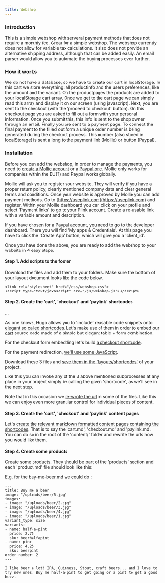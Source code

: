 ```yaml
---
title: Webshop
---
```


### Introduction

This is a simple webshop with serveral payment methods that does not require a monthly fee. Great for a simple webshop. The webshop currently does not allow for variable tax calculations. It also does not provide an alternative shipping address, although that can be added easily. An email parser would allow you to automate the buying processes even further.

### How it works

We do not have a database, so we have to create our cart in localStorage. In this cart we store everything: all productinfo and the users preferences, like the amount and the variant. On the productpages the products are added to your localStorage cart array. Once we get to the cart page we can simply read this array and display it on our screen (using javascript). Next, you are sent to the checkout (with the 'proceed to checkout' button). On this checkout page you are asked to fill out a form with your personal information. Once you submit this, this info is sent to the shop owner through an email. Finally you are sent to a payment page. To connect the final payment to the filled out form a unique order number is being generated during the checkout process. This number (also stored in localStorage) is sent a long to the payment link (Mollie) or button (Paypal).

### Installation

Before you can add the webshop, in order to manage the payments, you need to [create a Mollie account](https://www.mollie.com) or a [Paypal one](https://paypal.com). Mollie only works for companies within the EU(?) and Paypal works globally.

Mollie will ask you to register your website. They will verify if you have a proper return policy, clearly mentioned company data and clear general terms and conditions. Once your website is approved by Mollie you can add payment methods. Go to [https://useplink.com](https://useplink.com) and register. Within your Mollie dashboard you can click on your profile and select 'Payment links' to go to your Plink account. Create a re-usable link with a variable amount and description. 

If you have chosen for a Paypal account, you need to go to the developer dashboard. There you will find 'My apps & Credentials'. At this page you have to click the 'Create App' button, which will give you a 'client_id'. 

Once you have done the above, you are ready to add the webshop to your website in 4 easy steps.

#### Step 1. Add scripts to the footer

Download the files and add them to your folders. Make sure the bottom of your layout document looks like the code below.

```
<link rel="stylesheet" href="/css/webshop.css">
<script type="text/javascript" src="/js/webshop.js"></script>
```

#### Step 2. Create the 'cart', 'checkout' and 'paylink' shortcodes
	
...

As one knows, Hugo allows you to 'include' reusable code snippets onto [elegant so called shortcodes](https://gohugo.io/templates/shortcode-templates/). Let's make use of
them in order to embed our [cart](https://github.com/jhvanderschee/hugocodex/blob/main/layouts/shortcodes/cart.html) source code made of a simple but elegant table + form combination.

For the checkout form embedding let's build [a checkout shortcode](https://github.com/jhvanderschee/hugocodex/blob/main/layouts/shortcodes/checkout.html).

For the payment redirection, [we'll use some JavaScript](https://github.com/jhvanderschee/hugocodex/blob/main/layouts/shortcodes/paypal-buttons.html).

Download those 3 files and [save them in the 'layouts/shortcodes'](https://github.com/jhvanderschee/hugocodex/blob/main/layouts/shortcodes/)  of your project.

Like this you can invoke any of the 3 above mentioned subprocesses at any place in your project simply by calling the given 'shortcode', as we'll see in the next step.

Note that in this occasion we [re-wrote the url](https://gohugo.io/content-management/urls/#set-url-in-front-matter) in some of the files. Like this we can enjoy even more granular control for individual pieces of content.


#### Step 3. Create the 'cart', 'checkout' and 'paylink' content pages

Let's [create the relevant markdown formatted content pages containing the shortcodes](https://github.com/jhvanderschee/hugocodex/blob/main/content/en). That is to say the
'cart.md', 'checkout.md'  and 'paylink.md'. You can do so in the root of the 'content/' folder and rewrite the urls how you would like them.

#### Step 4. Create some products

Create some products. They should be part of the 'products' section and each 'product.md' file should look like this:

E.g. for the buy-me-beer.md we could do :

```
---
title: Buy me a beer
image: "/uploads/beer/5.jpg"
images:
- image: "/uploads/beer/2.jpg"
- image: "/uploads/beer/3.jpg"
- image: "/uploads/beer/4.jpg"
- image: "/uploads/beer/1.jpg"
variant_type: size
variants:
- name: half-a-pint
  price: 2.75
  sku: beerhalfapint
- name: pint
  price: 4.25
  sku: beerpint
order_number: 2
---

I like beer a lot! IPA, Guinness, Stout, craft beers... and I love to try new ones. Buy me half-a-pint to get going or a pint to get a good buzz.
```
